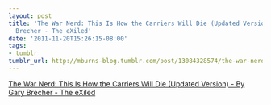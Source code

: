 ```yaml
---
layout: post
title: 'The War Nerd: This Is How the Carriers Will Die (Updated Version) - By Gary
  Brecher - The eXiled'
date: '2011-11-20T15:26:15-08:00'
tags:
- tumblr
tumblr_url: http://mburns-blog.tumblr.com/post/13084328574/the-war-nerd-this-is-how-the-carriers-will-die
---
```

<a href="http://exiledonline.com/the-war-nerd-this-is-how-the-carriers-will-die/">The War Nerd: This Is How the Carriers Will Die (Updated Version) - By Gary Brecher - The eXiled</a>

